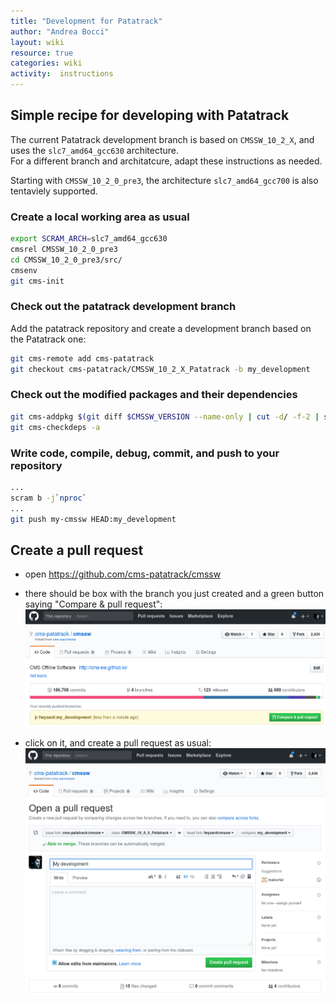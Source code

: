 ```yaml
---
title: "Development for Patatrack"
author: "Andrea Bocci"
layout: wiki
resource: true
categories: wiki
activity:  instructions
---
```


## Simple recipe for developing with Patatrack
The current Patatrack development branch is based on `CMSSW_10_2_X`, and uses the `slc7_amd64_gcc630` architecture.  
For a different branch and architatcure, adapt these instructions as needed.  

Starting with `CMSSW_10_2_0_pre3`, the architecture `slc7_amd64_gcc700` is also tentaviely supported.  

### Create a local working area as usual
```bash
export SCRAM_ARCH=slc7_amd64_gcc630
cmsrel CMSSW_10_2_0_pre3
cd CMSSW_10_2_0_pre3/src/
cmsenv
git cms-init
```

### Check out the patatrack development branch
Add the patatrack repository and create a development branch based on the Patatrack one:
```bash
git cms-remote add cms-patatrack
git checkout cms-patatrack/CMSSW_10_2_X_Patatrack -b my_development
```

### Check out the modified packages and their dependencies
```bash
git cms-addpkg $(git diff $CMSSW_VERSION --name-only | cut -d/ -f-2 | sort -u)
git cms-checkdeps -a
```

### Write code, compile, debug, commit, and push to your repository
```bash
...
scram b -j`nproc`
...
git push my-cmssw HEAD:my_development
```

## Create a pull request
  - open https://github.com/cms-patatrack/cmssw

  - there should be box with the branch you just created and a green button saying "Compare & pull request":
    ![Compare & pull request](screenshot1.png "Compare & pull request")

  - click on it, and create a pull request as usual:
    ![Create a pull request](screenshot2.png "Create a request")

